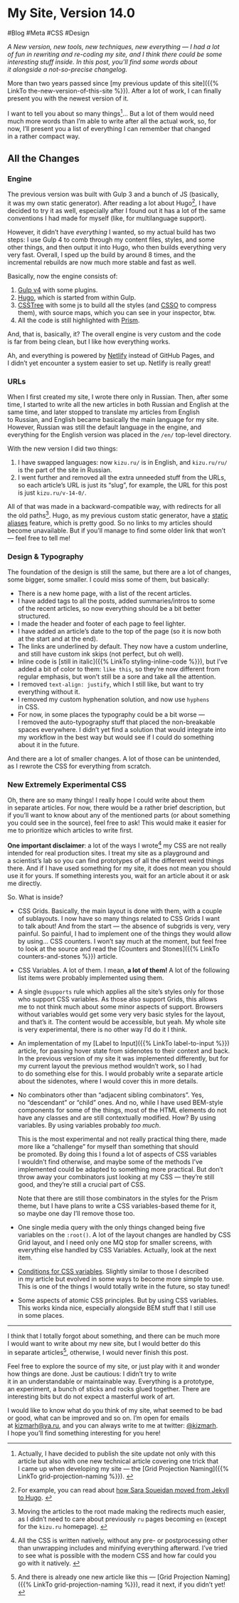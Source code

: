 # My Site, Version 14.0

#Blog #Meta #CSS #Design

_A New version, new tools, new techniques, new everything — I had a lot of fun in rewriting and re-coding my site, and I think there could be some interesting stuff inside. In this post, you’ll find some words about it alongside a not-so-precise changelog._

More than two years passed since [my previous update of this site]({{% LinkTo the-new-version-of-this-site %}}). After a lot of work, I can finally present you with the newest version of it.

I want to tell you about so many things[^projection]… But a lot of them would need much more words than I’m able to write after all the actual work, so, for now, I’ll present you a list of everything I can remember that changed in a rather compact way.

[^projection]: Actually, I have decided to publish the site update not only with this article but also with one new technical article covering one trick that I came up when developing my site — the [Grid Projection Naming]({{% LinkTo grid-projection-naming %}}). <!-- span="3" -->

## All the Changes

### Engine

The previous version was built with Gulp 3 and a bunch of JS (basically, it was my own static generator). After reading a lot about Hugo[^SaraAndHugo], I have decided to try it as well, especially after I found out it has a lot of the same conventions I had made for myself (like, for multilanguage support).

[^SaraAndHugo]: For example, you can read about [how Sara Soueidan moved from Jekyll to Hugo](https://www.sarasoueidan.com/blog/jekyll-ghpages-to-hugo-netlify/). <!-- offset="1" -->

However, it didn’t have _everything_ I wanted, so my actual build has two steps: I use Gulp 4 to comb through my content files, styles, and some other things, and then output it into Hugo, who then builds everything very very fast. Overall, I sped up the build by around 8 times, and the incremental rebuilds are now much more stable and fast as well.

Basically, now the engine consists of:

1. [Gulp v4](https://github.com/gulpjs/gulp/tree/4.0) with some plugins.
2. [Hugo](https://gohugo.io), which is started from within Gulp.
3. [CSSTree](https://github.com/csstree/csstree/) with some js to build all the styles (and [CSSO](https://github.com/css/csso) to compress them), with source maps, which you can see in your inspector, btw.
4. All the code is still highlighted with [Prism](https://prismjs.com).

And, that is, basically, it? The overall engine is very custom and the code is far from being clean, but I like how everything works.

Ah, and everything is powered by [Netlify](https://www.netlify.com) instead of GitHub Pages, and I didn’t yet encounter a system easier to set up. Netlify is really great!

### URLs

When I first created my site, I wrote there only in Russian. Then, after some time, I started to write all the new articles in both Russian and English at the same time, and later stopped to translate my articles from English to Russian, and English became basically the main language for my site. However, Russian was still the default language in the engine, and everything for the English version was placed in the `/en/` top-level directory.

With the new version I did two things:

1. I have swapped languages: now `kizu.ru/` is in English, and `kizu.ru/ru/` is the part of the site in Russian.
2. I went further and removed all the extra unneeded stuff from the URLs, so each article’s URL is just its “slug”, for example, the URL for this post is just `kizu.ru/v-14-0/`.

All of that was made in a backward-compatible way, with redirects for all the old paths[^redirects]. Hugo, as my previous custom static generator, have a [static aliases](https://gohugo.io/content-management/urls/) feature, which is pretty good. So no links to my articles should become unavailable. But if you’ll manage to find some older link that won’t — feel free to tell me!

[^redirects]: Moving the articles to the root made making the redirects much easier, as I didn’t need to care about previously `ru` pages becoming `en` (except for the `kizu.ru` homepage). <!-- offset="1" span="2" -->

### Design & Typography

The foundation of the design is still the same, but there are a lot of changes, some bigger, some smaller. I could miss some of them, but basically:

- There is a new home page, with a list of the recent articles.
- I have added tags to all the posts, added summaries/intros to some of the recent articles, so now everything should be a bit better structured.
- I made the header and footer of each page to feel lighter.
- I have added an article’s date to the top of the page (so it is now both at the start and at the end).
- The links are underlined by default. They now have a custom underline, and still have custom ink skips (not perfect, but oh well).
- Inline code is [still in italic]({{% LinkTo styling-inline-code %}}), but I’ve added a bit of color to them: `like this`, so they’re now different from regular emphasis, but won’t still be a sore and take all the attention.
- I removed `text-align: justify`, which I still like, but want to try everything without it.
- I removed my custom hyphenation solution, and now use `hyphens` in CSS.
- For now, in some places the typography could be a bit worse — I removed the auto-typography stuff that placed the non-breakable spaces everywhere. I didn’t yet find a solution that would integrate into my workflow in the best way but would see if I could do something about it in the future.

And there are a lot of smaller changes. A lot of those can be unintended, as I rewrote the CSS for everything from scratch.

### New Extremely Experimental CSS

Oh, there are so many things! I really hope I could write about them in separate articles. For now, there would be a rather brief description, but if you’ll want to know about any of the mentioned parts (or about something you could see in the source), feel free to ask! This would make it easier for me to prioritize which articles to write first.

**One important disclaimer**: a lot of the ways I wrote[^native] my CSS are not really intended for real production sites. I treat my site as a playground and a scientist’s lab so you can find prototypes of all the different weird things there. And if I have used something for my site, it does not mean you should use it for yours. If something interests you, wait for an article about it or ask me directly.

[^native]: All the CSS is written natively, without any pre- or postprocessing other than unwrapping includes and minifying everything afterward. I’ve tried to see what is possible with the modern CSS and how far could you go with it natively. <!-- span="2" -->

So. What is inside?

- CSS Grids. Basically, the main layout is done with them, with a couple of sublayouts. I now have so many things related to CSS Grids I want to talk about! And from the start — the absence of subgrids is very, very painful. So painful, I had to implement one of the things they would allow by using… CSS counters. I won’t say much at the moment, but feel free to look at the source and read the [Counters and Stones]({{% LinkTo counters-and-stones %}}) article.

- CSS Variables. A lot of them. I mean, **a lot of them!** A lot of the following list items were probably implemented using them.

- A single `@supports` rule which applies all the site’s styles only for those who support CSS variables. As those also support Grids, this allows me to not think much about some minor aspects of support. Browsers without variables would get some very very basic styles for the layout, and that’s it. The content would be accessible, but yeah. My whole site is very experimental, there is no other way I’d do it I think.

- An implementation of my [Label to Input]({{% LinkTo label-to-input %}}) article, for passing hover state from sidenotes to their context and back. In the previous version of my site it was implemented differently, but for my current layout the previous method wouldn’t work, so I had to do something else for this. I would probably write a separate article about the sidenotes, where I would cover this in more details.

- No combinators other than “adjacent sibling combinators”. Yes, no “descendant” or “child” ones. And no, while I have used BEM-style components for some of the things, most of the HTML elements do not have any classes and are still contextually modified. How? By using variables. By using variables probably _too much_.

    This is the most experimental and not really practical thing there, made more like a “challenge” for myself than something that should be promoted. By doing this I found a lot of aspects of CSS variables I wouldn’t find otherwise, and maybe some of the methods I’ve implemented could be adapted to something more practical. But don’t throw away your combinators just looking at my CSS — they’re still good, and they’re still a crucial part of CSS.

    Note that there are still those combinators in the styles for the Prism theme, but I have plans to write a CSS variables-based theme for it, so maybe one day I’ll remove those too.

- One single media query with the only things changed being five variables on the `:root()`. A lot of the layout changes are handled by CSS Grid layout, and I need only one MQ stop for smaller screens, with everything else handled by CSS Variables. Actually, look at the next item.

- [Conditions for CSS variables](http://localhost:1313/conditions-for-css-variables/). Slightly similar to those I described in my article but evolved in some ways to become more simple to use. This is one of the things I would totally write in the future, so stay tuned!

- Some aspects of atomic CSS principles. But by using CSS variables. This works kinda nice, especially alongside BEM stuff that I still use in some places.

- - -

I think that I totally forgot about something, and there can be much more I would want to write about my new site, but I would better do this in separate articles[^projection-again], otherwise, I would never finish this post.

[^projection-again]: And there is already one new article like this — [Grid Projection Naming]({{% LinkTo grid-projection-naming %}}), read it next, if you didn’t yet!

Feel free to explore the source of my site, or just play with it and wonder how things are done. Just be cautious: I didn’t try to write it in an understandable or maintainable way. Everything is a prototype, an experiment, a bunch of sticks and rocks glued together. There are interesting bits but do not expect a masterful work of art.

I would like to know what do you think of my site, what seemed to be bad or good, what can be improved and so on. I’m open for emails at [kizmarh@ya.ru](mailto:kizmarh@ya.ru), and you can always write to me at twitter: [@kizmarh](@kizmarh). I hope you’ll find something interesting for you here!
